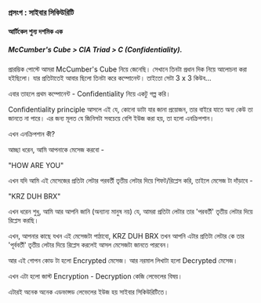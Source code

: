 ### প্রসংগ : সাইবার সিকিউরিটি
#### আর্টিকেল শুন্য দশমিক এক

##### McCumber's Cube > CIA Triad > C (Confidentiality).

প্রারম্ভিক পোস্টে আমরা McCumber's Cube নিয়ে জেনেছি। সেখানে তিনটা প্রধান দিক নিয়ে আলোচনা করা হইছিলো। যার প্রতিটাতেই আবার ছিলো তিনটা করে কম্পোনেন্ট। তাইতো সেটা 3 x 3 কিউব...

এবার তাহলে প্রথম কম্পোনেন্ট - Confidentiality নিয়ে একটু গল্প করি।

Confidentiality principle আসলে এই যে, কোনো ডাটা যার জানা প্রয়োজন, তার বাইরে যাতে অন্য কেউ তা জানতে না পারে। এর জন্য মূলত যে জিনিসটা সবচেয়ে বেশি ইউজ করা হয়, তা হলো এনক্রিপশান।

এখন এনক্রিপশান কী?

আচ্ছা ধরেন, আমি আপনাকে মেসেজ করবো -

"HOW ARE YOU"

এখন যদি আমি এই মেসেজের প্রতিটা লেটার পরবর্তী তৃতীয় লেটার দিয়ে শিফট/রিপ্লেস করি,
তাইলে মেসেজ টা দাঁড়াবে -

"KRZ DUH BRX"

এখন ধরেন শুধু, আমি আর আপনি জানি (অন্যান্য মানুষ নয়) যে, আমরা প্রতিটা লেটার তার 'পরবর্তী' তৃতীয় লেটার দিয়ে রিপ্লেস করছি।

এখন, আপনার কাছে যখন এই মেসেজটা পাঠাবো, KRZ DUH BRX তখন আপনি এটার প্রতিটা লেটার কে তার 'পূর্ববর্তী' তৃতীয় লেটার দিয়ে রিপ্লেস করলেই আসল মেসেজটা জানতে পারবেন।

আর এই গোপন কোড টা হলো Encrypted মেসেজ।
আর নরমাল লিখাটা হলো Decrypted মেসেজ।

এখন এটা হলো জাস্ট Encryption - Decryption কেজি লেভেলের বিষয়।

এটারই অনেক অনেক এডভান্সড লেভেলের ইউজ হয় সাইবার সিকিউরিটিতে।
